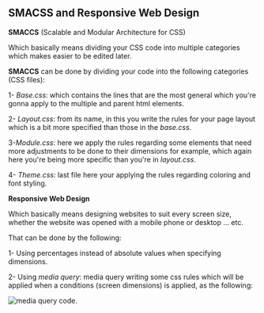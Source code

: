 ## SMACSS and Responsive Web Design

**SMACCS** (Scalable and Modular Architecture for CSS)

 Which basically means dividing your CSS code into multiple categories which makes easier to be edited later.

**SMACCS** can be done by dividing your code into the following categories (CSS files):

1- *Base.css*: which contains the lines that are the most general which you're gonna apply to the multiple and parent html elements.

2- *Layout.css*: from its name, in this you write the rules for your page layout which is a bit more specified than those in the *base.css*.

3-*Module.css*: here we apply the rules regarding some elements that need more adjustments to be done to their dimensions for example, which again here you're being more specific than you're in *layout.css*.

4- *Theme.css*: last file here your applying the rules regarding coloring and font styling.


**Responsive Web Design**

 Which basically means designing websites to suit every screen size, whether the website was opened with a mobile phone or desktop ... etc.

 That can be done by the following:

 1- Using percentages instead of absolute values when specifying dimensions.

 2- Using *media query*: media query writing some css rules which will be applied when a conditions (screen dimensions) is applied, as the following:

 ![media query code](https://miro.medium.com/max/4096/1*iOxwOg32TiEYZU7piEx9lA.png).

